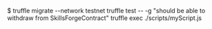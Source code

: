 $ truffle migrate --network testnet
truffle test -- -g "should be able to withdraw from SkillsForgeContract"
truffle exec ./scripts/myScript.js